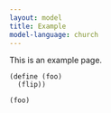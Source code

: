 ```yaml
---
layout: model
title: Example
model-language: church
---
```


This is an example page.

    (define (foo)
      (flip))

    (foo)
